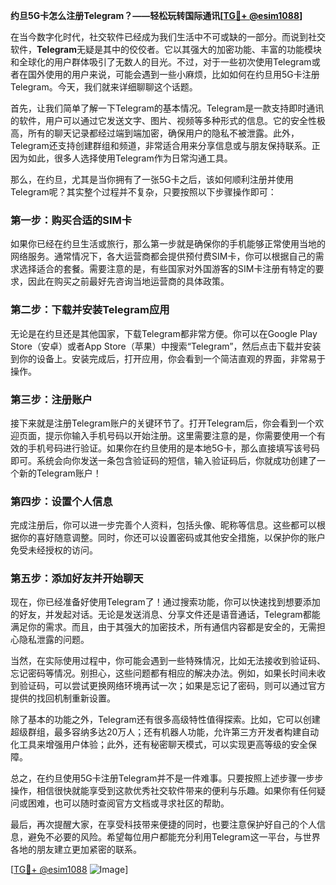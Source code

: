 **约旦5G卡怎么注册Telegram？——轻松玩转国际通讯[[TG💪+ @esim1088](https://t.me/s/esim1088)]**

在当今数字化时代，社交软件已经成为我们生活中不可或缺的一部分。而说到社交软件，**Telegram**无疑是其中的佼佼者。它以其强大的加密功能、丰富的功能模块和全球化的用户群体吸引了无数人的目光。不过，对于一些初次使用Telegram或者在国外使用的用户来说，可能会遇到一些小麻烦，比如如何在约旦用5G卡注册Telegram。今天，我们就来详细聊聊这个话题。

首先，让我们简单了解一下Telegram的基本情况。Telegram是一款支持即时通讯的软件，用户可以通过它发送文字、图片、视频等多种形式的信息。它的安全性极高，所有的聊天记录都经过端到端加密，确保用户的隐私不被泄露。此外，Telegram还支持创建群组和频道，非常适合用来分享信息或与朋友保持联系。正因为如此，很多人选择使用Telegram作为日常沟通工具。

那么，在约旦，尤其是当你拥有了一张5G卡之后，该如何顺利注册并使用Telegram呢？其实整个过程并不复杂，只要按照以下步骤操作即可：

### 第一步：购买合适的SIM卡

如果你已经在约旦生活或旅行，那么第一步就是确保你的手机能够正常使用当地的网络服务。通常情况下，各大运营商都会提供预付费SIM卡，你可以根据自己的需求选择适合的套餐。需要注意的是，有些国家对外国游客的SIM卡注册有特定的要求，因此在购买之前最好先咨询当地运营商的具体政策。

### 第二步：下载并安装Telegram应用

无论是在约旦还是其他国家，下载Telegram都非常方便。你可以在Google Play Store（安卓）或者App Store（苹果）中搜索“Telegram”，然后点击下载并安装到你的设备上。安装完成后，打开应用，你会看到一个简洁直观的界面，非常易于操作。

### 第三步：注册账户

接下来就是注册Telegram账户的关键环节了。打开Telegram后，你会看到一个欢迎页面，提示你输入手机号码以开始注册。这里需要注意的是，你需要使用一个有效的手机号码进行验证。如果你在约旦使用的是本地5G卡，那么直接填写该号码即可。系统会向你发送一条包含验证码的短信，输入验证码后，你就成功创建了一个新的Telegram账户！

### 第四步：设置个人信息

完成注册后，你可以进一步完善个人资料，包括头像、昵称等信息。这些都可以根据你的喜好随意调整。同时，你还可以设置密码或其他安全措施，以保护你的账户免受未经授权的访问。

### 第五步：添加好友并开始聊天

现在，你已经准备好使用Telegram了！通过搜索功能，你可以快速找到想要添加的好友，并发起对话。无论是发送消息、分享文件还是语音通话，Telegram都能满足你的需求。而且，由于其强大的加密技术，所有通信内容都是安全的，无需担心隐私泄露的问题。

当然，在实际使用过程中，你可能会遇到一些特殊情况，比如无法接收到验证码、忘记密码等情况。别担心，这些问题都有相应的解决办法。例如，如果长时间未收到验证码，可以尝试更换网络环境再试一次；如果是忘记了密码，则可以通过官方提供的找回机制重新设置。

除了基本的功能之外，Telegram还有很多高级特性值得探索。比如，它可以创建超级群组，最多容纳多达20万人；还有机器人功能，允许第三方开发者构建自动化工具来增强用户体验；此外，还有秘密聊天模式，可以实现更高等级的安全保障。

总之，在约旦使用5G卡注册Telegram并不是一件难事。只要按照上述步骤一步步操作，相信很快就能享受到这款优秀社交软件带来的便利与乐趣。如果你有任何疑问或困难，也可以随时查阅官方文档或寻求社区的帮助。

最后，再次提醒大家，在享受科技带来便捷的同时，也要注意保护好自己的个人信息，避免不必要的风险。希望每位用户都能充分利用Telegram这一平台，与世界各地的朋友建立更加紧密的联系。

[[TG💪+ @esim1088](https://t.me/s/esim1088) ![Image](https://i.postimg.cc/4NQfJmqS/Snipaste-2025-05-13-00-14-12.png)]